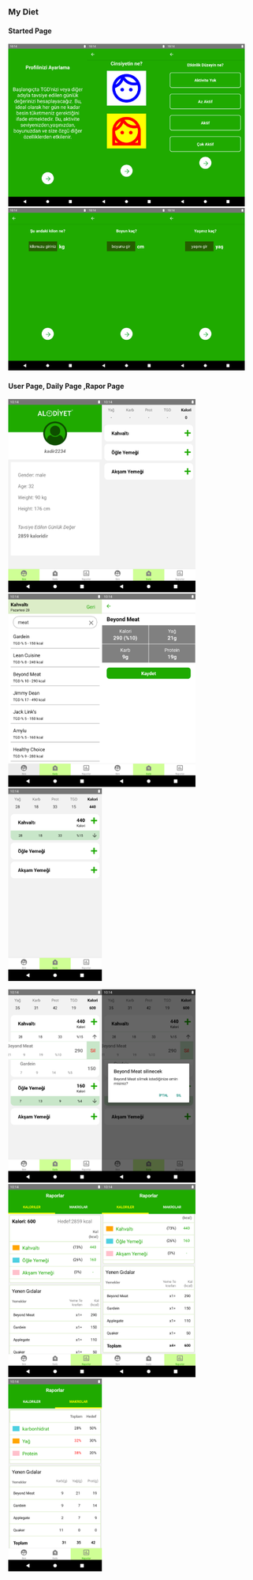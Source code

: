 ### My Diet

#### Started Page

<img src="./assets/diet1.png" width="160"><img src="./assets/diet2.png" width="160"><img src="./assets/diet3.png" width="160"><img src="./assets/diet4.png" width="160"><img src="./assets/diet5.png" width="160"><img src="./assets/diet6.png" width="160">

#### User Page, Daily Page ,Rapor Page

<img src="./assets/diet7.png" width="190"><img src="./assets/diet8.png" width="190"><img src="./assets/diet9.png" width="190"><img src="./assets/diet10.png" width="190"><img src="./assets/diet11.png" width="190">

<img src="./assets/diet13.png" width="190"><img src="./assets/diet14.png" width="190"><img src="./assets/diet15.png" width="190"><img src="./assets/diet16.png" width="190"><img src="./assets/diet17.png" width="190">
